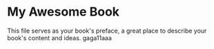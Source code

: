 My Awesome Book
=======

This file serves as your book's preface, a great place to describe your book's content and ideas. gaga11aaa